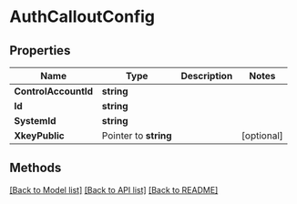 # AuthCalloutConfig

## Properties

Name | Type | Description | Notes
------------ | ------------- | ------------- | -------------
**ControlAccountId** | **string** |  | 
**Id** | **string** |  | 
**SystemId** | **string** |  | 
**XkeyPublic** | Pointer to **string** |  | [optional] 

## Methods


[[Back to Model list]](../README.md#documentation-for-models) [[Back to API list]](../README.md#documentation-for-api-endpoints) [[Back to README]](../README.md)



